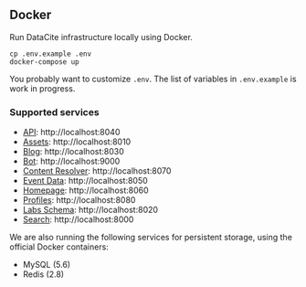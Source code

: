 ## Docker

Run DataCite infrastructure locally using Docker.

```
cp .env.example .env
docker-compose up
```

You probably want to customize `.env`. The list of variables in `.env.example` is work in progress.

### Supported services

* [API](https://api.datacite.org): http://localhost:8040
* [Assets](https://assets.datacite.org): http://localhost:8010
* [Blog](https://blog.datacite.org): http://localhost:8030
* [Bot](https://bot.datacite.org): http://localhost:9000
* [Content Resolver](https://data.datacite.org): http://localhost:8070
* [Event Data](https://eventdata.datacite.org): http://localhost:8050
* [Homepage](https://www.datacite.org): http://localhost:8060
* [Profiles](https://profiles.datacite.org): http://localhost:8080
* [Labs Schema](https://schema.labs.datacite.org): http://localhost:8020
* [Search](https://search.datacite.org): http://localhost:8000

We are also running the following services for persistent storage, using the official Docker containers:

* MySQL (5.6)
* Redis (2.8)

